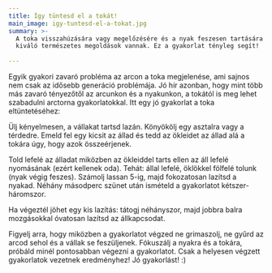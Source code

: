 ```yaml
---
title: Így tüntesd el a tokát!
main_image: igy-tuntesd-el-a-tokat.jpg
summary: >-
  A toka visszahúzására vagy megelőzésére és a nyak feszesen tartására
  kiváló természetes megoldások vannak. Ez a gyakorlat tényleg segít!
  
---
```


Egyik gyakori zavaró probléma az arcon a toka megjelenése, ami sajnos nem csak az
idősebb generáció problémája. Jó hír azonban, hogy mint több más zavaró tényezőtől az
arcunkon és a nyakunkon, a tokától is meg lehet szabadulni arctorna
gyakorlatokkal. Itt egy jó gyakorlat a toka eltüntetéséhez:

Ülj kényelmesen, a vállakat tartsd lazán. Könyökölj egy asztalra vagy a
térdedre. Emeld fel egy kicsit az állad és tedd az ökleidet az állad alá a
tokára úgy, hogy azok összeérjenek.

Told lefelé az álladat miközben az ökleiddel tarts ellen az áll lefelé
nyomásának (ezért kellenek oda). Tehát: állal lefelé, öklökkel fölfelé tolunk (nyak végig
feszes). Számolj lassan 5-ig, majd fokozatosan lazítsd a nyakad. Néhány
másodperc szünet után ismételd a gyakorlatot kétszer-háromszor.

Ha végeztél jöhet egy kis lazítás: tátogj néhányszor, majd jobbra balra
mozgásokkal óvatosan lazítsd az állkapcsodat.

Figyelj arra, hogy miközben a gyakorlatot végzed ne grimaszolj, ne gyűrd az
arcod sehol és a vállak se feszüljenek. Fókuszálj a nyakra és a tokára, próbáld
minél pontosabban végezni a gyakorlatot. Csak a helyesen végzett gyakorlatok
vezetnek eredményhez! Jó gyakorlást! :)
     

